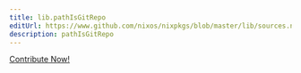 ```yaml
---
title: lib.pathIsGitRepo
editUrl: https://www.github.com/nixos/nixpkgs/blob/master/lib/sources.nix#L173C19
description: pathIsGitRepo
---
```


<a href="https://www.github.com/nixos/nixpkgs/blob/master/lib/sources.nix#L173C19">Contribute Now!</a>
